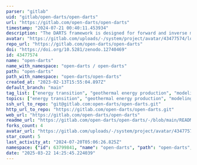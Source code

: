 ```yaml
---
parser: "gitlab"
uid: "gitlab/open-darts/open-darts"
url: "https://gitlab.com/open-darts/open-darts"
timestamp: "2024-07-21 00:40:11.453934"
description: "The DARTS framework is designed for forward and inverse modeling in geo-energy applications."
avatar: "https://gitlab.com/uploads/-/system/project/avatar/43477574/logo.png"
repo_url: "https://gitlab.com/open-darts/open-darts"
doi: "https://doi.org/10.5281/zenodo.12740469"
id: 43477574
name: "open-darts"
name_with_namespace: "open-darts / open-darts"
path: "open-darts"
path_with_namespace: "open-darts/open-darts"
created_at: "2023-02-13T15:55:04.897Z"
default_branch: "main"
tag_list: ["energy transition", "geothermal energy production", "modeling of CO2 sequestration"]
topics: ["energy transition", "geothermal energy production", "modeling of CO2 sequestration"]
ssh_url_to_repo: "git@gitlab.com:open-darts/open-darts.git"
http_url_to_repo: "https://gitlab.com/open-darts/open-darts.git"
web_url: "https://gitlab.com/open-darts/open-darts"
readme_url: "https://gitlab.com/open-darts/open-darts/-/blob/main/README.md"
forks_count: 4
avatar_url: "https://gitlab.com/uploads/-/system/project/avatar/43477574/logo.png"
star_count: 5
last_activity_at: "2024-07-20T05:06:26.825Z"
namespace: {"id": 63799841, "name": "open-darts", "path": "open-darts", "kind": "group", "full_path": "open-darts", "parent_id": null, "avatar_url": null, "web_url": "https://gitlab.com/groups/open-darts"}
date: "2025-03-22 14:25:45.224039"
---
```

